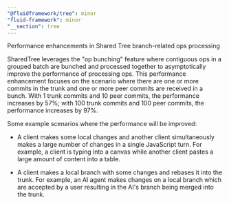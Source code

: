 ```yaml
---
"@fluidframework/tree": minor
"fluid-framework": minor
"__section": tree
---
```


Performance enhancements in Shared Tree branch-related ops processing

SharedTree leverages the "op bunching" feature where contiguous ops in a grouped batch are bunched and processed together
to asymptotically improve the performance of processing ops.
This performance enhancement focuses on the scenario where there are one or more commits in the trunk and one or more peer
commits are received in a bunch. With 1 trunk commits and 10 peer commits, the performance increases by 57%; with 100
trunk commits and 100 peer commits, the performance increases by 97%.

Some example scenarios where the performance will be improved:

- A client makes some local changes and another client simultaneously makes a large number of changes in a single JavaScript turn.
For example, a client is typing into a canvas while another client pastes a large amount of content into a table.

- A client makes a local branch with some changes and rebases it into the trunk. For example, an AI agent makes changes
on a local branch which are accepted by a user resulting in the AI's branch being merged into the trunk.
